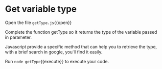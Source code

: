 # Get variable type

Open the file `getType.js`{{open}}

Complete the function getType so it returns the type of the variable passed in parameter.

Javascript provide a specific method that can help you to retrieve the type, with a brief search in google, you'll find it easily.

Run `node getType`{{execute}} to execute your code.
